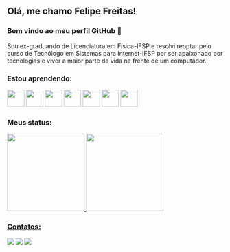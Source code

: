 ## Olá, me chamo Felipe Freitas! 
### Bem vindo ao meu perfil GitHub 👋
Sou ex-graduando de Licenciatura em Física-IFSP e resolvi reoptar pelo curso de Tecnólogo em Sistemas para Internet-IFSP por ser apaixonado por tecnologias e viver a maior parte da vida na frente de um computador.

### Estou aprendendo:
<img src="https://cdn.jsdelivr.net/gh/devicons/devicon/icons/git/git-original.svg" width="40" height="40"/> <img src="https://cdn.jsdelivr.net/gh/devicons/devicon/icons/c/c-original.svg" width="40" height="40"/> <img src="https://cdn.jsdelivr.net/gh/devicons/devicon/icons/cplusplus/cplusplus-original.svg" width="40" height="40"/>  <img src="https://cdn.jsdelivr.net/gh/devicons/devicon/icons/java/java-original.svg" width="40" height="40"/> <img src="https://cdn.jsdelivr.net/gh/devicons/devicon/icons/javascript/javascript-original.svg" width="40" height="40"/> <img src="https://cdn.jsdelivr.net/gh/devicons/devicon/icons/html5/html5-original.svg" width="40" height="40"/> <img src="https://cdn.jsdelivr.net/gh/devicons/devicon/icons/css3/css3-original.svg" width="40" height="40"/>

### Meus status:
<div>
<a href="https://github.com/Marchinner">
<img height="180em" src="https://github-readme-stats.vercel.app/api/top-langs/?username=Marchinner&layout=compact&langs_count=7&theme=dracula"/>
<img height="180em" src="https://github-readme-stats.vercel.app/api?username=Marchinner&show_icons=true&theme=dracula&include_all_commits=true&count_private=true"/>
</div>

### Contatos:
<div>
<a href="https://www.instagram.com/fbfreitas17/" target="_blank"><img src="https://img.shields.io/badge/-Instagram-%23E4405F?style=for-the-badge&logo=instagram&logoColor=white" target="_blank"></a>
<a href = "mailto:felipefreitasdev@gmail.com"><img src="https://img.shields.io/badge/Gmail-D14836?style=for-the-badge&logo=gmail&logoColor=white" target="_blank"></a>
<a href="https://www.linkedin.com/in/felipeb-freitas" target="_blank"><img src="https://img.shields.io/badge/-LinkedIn-%230077B5?style=for-the-badge&logo=linkedin&logoColor=white" target="_blank"></a>   
</div>
